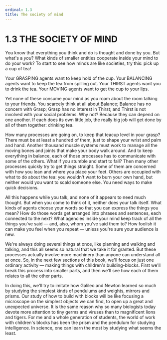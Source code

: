 ```yaml
---
ordinal: 1.3
title: The society of mind
---
```


# 1.3 THE SOCIETY OF MIND 

<p>You know that everything you think and do is thought and done by you. But what's a <em>you</em>? What kinds of smaller entities cooperate inside your mind to do your work? To start to see how minds are like societies, try this: pick up a cup of tea!</p>
<p>Your GRASPING agents want to keep hold of the cup. Your BALANCING agents want to keep the tea from spilling out. Your THIRST agents want you to drink the tea. Your MOVING agents want to get the cup to your lips.</p>
<p>Yet none of these consume your mind as you roam about the room talking to your friends. You scarcely think at all about Balance; Balance has no concern with Grasp; Grasp has no interest in Thirst; and Thirst is not involved with your social problems. Why not? Because they can depend on one another. If each does its own little job, the really big job will get done by all of them together: drinking tea.</p>
<p>How many processes are going on, to keep that teacup level in your grasp? There must be at least a hundred of them, just to shape your wrist and palm and hand. Another thousand muscle systems must work to manage all the moving bones and joints that make your body walk around. And to keep everything in balance, each of those processes has to communicate with some of the others. What if you stumble and start to fall? Then many other processes quickly try to get things straight. Some of them are concerned with how you lean and where you place your feet. Others are occupied with what to do about the tea: you wouldn't want to burn your own hand, but neither would you want to scald someone else. You need ways to make quick decisions.</p>
<p>All this happens while you talk, and none of it appears to need much thought. But when you come to think of it, neither does your talk itself. What kinds of agents choose your words so that you can express the things you mean? How do those words get arranged into phrases and sentences, each connected to the next? What agencies inside your mind keep track of all the things you've said &mdash; and, also, whom you've said them to? How foolish it can make you feel when you repeat &mdash; unless you're sure your audience is new.</p>
<p>We're always doing several things at once, like planning and walking and talking, and this all seems so natural that we take it for granted. But these processes actually involve more machinery than anyone can understand all at once. So, in the next few sections of this book, we'll focus on just one ordinary activity &mdash; making things with children's building-blocks. First we'll break this process into smaller parts, and then we'll see how each of them relates to all the other parts.</p>
<p>In doing this, we'll try to imitate how Galileo and Newton learned so much by studying the simplest kinds of pendulums and weights, mirrors and prisms. Our study of how to build with blocks will be like focusing a microscope on the simplest objects we can find, to open up a great and unexpected universe. It is the same reason why so many biologists today devote more attention to tiny germs and viruses than to magnificent lions and tigers. For me and a whole generation of students, the world of work with children's blocks has been the prism and the pendulum for studying intelligence. In science, one can learn the most by studying what seems the least.</p>